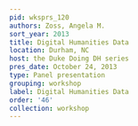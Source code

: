 ```yaml
---
pid: wksprs_120
authors: Zoss, Angela M.
sort_year: 2013
title: Digital Humanities Data
location: Durham, NC
host: the Duke Doing DH series
pres_date: October 24, 2013
type: Panel presentation
grouping: workshop
label: Digital Humanities Data
order: '46'
collection: workshop
---
```

